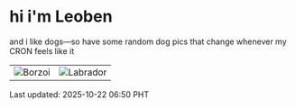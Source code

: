 # hi i'm Leoben

and i like dogs—so have some random dog pics that change whenever my CRON feels like it

|  |  |
|--------|----------|
| ![Borzoi](https://random-dog-vercel.vercel.app/api/random-borzoi?v=1761087032) | ![Labrador](https://random-dog-vercel.vercel.app/api/random-labrador?v=1761087032) |

Last updated: 2025-10-22 06:50 PHT
